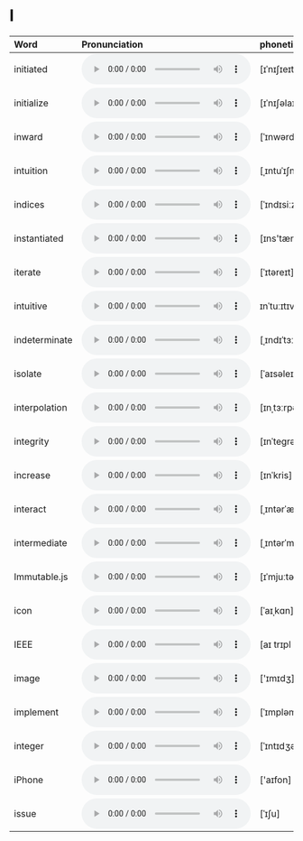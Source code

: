 
# I

| Word  | Pronunciation | phonetic |
| :-- | :-- | :-- |
| initiated | <audio src="/awesome-pronunciation/public/audio/initiated.mp3" controls="controls" controlslist="nodownload"></audio> | [ɪˈnɪʃɪeɪtɪd] |
| initialize | <audio src="/awesome-pronunciation/public/audio/initialize.mp3" controls="controls" controlslist="nodownload"></audio> | [ɪˈnɪʃəlaɪz] |
| inward | <audio src="/awesome-pronunciation/public/audio/inward.mp3" controls="controls" controlslist="nodownload"></audio> | [ˈɪnwərd] |
| intuition | <audio src="/awesome-pronunciation/public/audio/intuition.mp3" controls="controls" controlslist="nodownload"></audio> | [ˌɪntuˈɪʃn] |
| indices | <audio src="/awesome-pronunciation/public/audio/indices.mp3" controls="controls" controlslist="nodownload"></audio> | [ˈɪndɪsiːz] |
| instantiated | <audio src="/awesome-pronunciation/public/audio/instantiated.mp3" controls="controls" controlslist="nodownload"></audio> | [ɪns'tænʃɪeɪtid]] |
| iterate | <audio src="/awesome-pronunciation/public/audio/iterate.mp3" controls="controls" controlslist="nodownload"></audio> | [ˈɪtəreɪt] |
| intuitive | <audio src="/awesome-pronunciation/public/audio/intuitive.mp3" controls="controls" controlslist="nodownload"></audio> | ɪnˈtuːɪtɪv |
| indeterminate | <audio src="/awesome-pronunciation/public/audio/indeterminate.mp3" controls="controls" controlslist="nodownload"></audio> | [ˌɪndɪˈtɜːrmɪnət] |
| isolate | <audio src="/awesome-pronunciation/public/audio/isolate.mp3" controls="controls" controlslist="nodownload"></audio> | [ˈaɪsəleɪt] |
| interpolation | <audio src="/awesome-pronunciation/public/audio/interpolation.mp3" controls="controls" controlslist="nodownload"></audio> | [ɪnˌtɜːrpəˈleɪʃn] |
| integrity | <audio src="/awesome-pronunciation/public/audio/integrity.mp3" controls="controls" controlslist="nodownload"></audio> | [ɪnˈteɡrəti] |
| increase | <audio src="/awesome-pronunciation/public/audio/increase.mp3" controls="controls" controlslist="nodownload"></audio> | [ɪnˈkris] |
| interact | <audio src="/awesome-pronunciation/public/audio/interact.mp3" controls="controls" controlslist="nodownload"></audio> | [ˌɪntərˈækt] |
| intermediate | <audio src="/awesome-pronunciation/public/audio/intermediate.mp3" controls="controls" controlslist="nodownload"></audio> | [ˌɪntərˈmidiət]  |
| Immutable.js | <audio src="/awesome-pronunciation/public/audio/Immutabledot-js.mp3" controls="controls" controlslist="nodownload"></audio> | [ɪˈmjuːtəbl] |
| icon | <audio src="/awesome-pronunciation/public/audio/icon.mp3" controls="controls" controlslist="nodownload"></audio> | [ˈaɪˌkɑn] |
| IEEE | <audio src="/awesome-pronunciation/public/audio/IEEE.mp3" controls="controls" controlslist="nodownload"></audio> | [aɪ trɪpl i:] |
| image | <audio src="/awesome-pronunciation/public/audio/image.mp3" controls="controls" controlslist="nodownload"></audio> | ['ɪmɪdʒ] |
| implement | <audio src="/awesome-pronunciation/public/audio/implement.mp3" controls="controls" controlslist="nodownload"></audio> | [ˈɪmpləmənt] |
| integer | <audio src="/awesome-pronunciation/public/audio/integer.mp3" controls="controls" controlslist="nodownload"></audio> | [ˈɪntɪdʒə(r)] |
| iPhone | <audio src="/awesome-pronunciation/public/audio/iPhone.mp3" controls="controls" controlslist="nodownload"></audio> | ['aɪfon] |
| issue | <audio src="/awesome-pronunciation/public/audio/issue.mp3" controls="controls" controlslist="nodownload"></audio> | [ˈɪʃu] |
